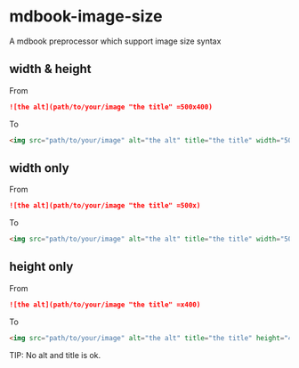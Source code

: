 # mdbook-image-size

A mdbook preprocessor which support image size syntax

## width & height

From

```md
![the alt](path/to/your/image "the title" =500x400)
```

To

```html
<img src="path/to/your/image" alt="the alt" title="the title" width="500" height="400">
```

## width only

From

```md
![the alt](path/to/your/image "the title" =500x)
```

To

```html
<img src="path/to/your/image" alt="the alt" title="the title" width="500"> 
```

## height only

From

```md
![the alt](path/to/your/image "the title" =x400)
```

To

```html
<img src="path/to/your/image" alt="the alt" title="the title" height="400">
```
TIP: No alt and title is ok.
